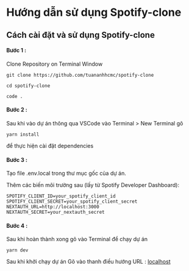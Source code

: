 # Hướng dẫn sử dụng Spotify-clone

## Cách cài đặt và sử dụng Spotify-clone

#### Bước 1 : 

Clone Repository on Terminal Window 
```console
git clone https://github.com/tuananhhcmc/spotify-clone
```
```console
cd spotify-clone
```
```console
code .
```
#### Bước 2 : 

Sau khi vào dự án thông qua VSCode vào Terminal > New Terminal gõ 

```console
yarn install
```
để thực hiện cài đặt dependencies

#### Bước 3 :
Tạo file .env.local trong thư mục gốc của dự án.

Thêm các biến môi trường sau (lấy từ Spotify Developer Dashboard):

```console
SPOTIFY_CLIENT_ID=your_spotify_client_id
SPOTIFY_CLIENT_SECRET=your_spotify_client_secret
NEXTAUTH_URL=http://localhost:3000
NEXTAUTH_SECRET=your_nextauth_secret
```

#### Bước 4 :
Sau khi hoàn thành xong gõ vào Terminal để chạy dự án

```console
yarn dev
```
Sau khi khởi chạy dự án Gõ vào thanh điều hướng URL : [localhost](http://localhost:3000)


